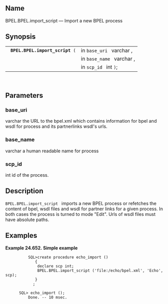 <div id="fn_bpel_import_script" class="refentry">

<div class="titlepage">

</div>

<div class="refnamediv">

## Name

BPEL.BPEL.import_script — Import a new BPEL process

</div>

<div class="refsynopsisdiv">

## Synopsis

<div id="fsyn_import_script_01" class="funcsynopsis">

|                                      |                           |
|--------------------------------------|---------------------------|
| ` `**`BPEL.BPEL.import_script`**` (` | in `base_uri ` varchar ,  |
|                                      | in `base_name ` varchar , |
|                                      | in `scp_id ` int `)`;     |

<div class="funcprototype-spacer">

 

</div>

</div>

</div>

<div id="params_import_script_01" class="refsect1">

## Parameters

<div id="id130499" class="refsect2">

### base_uri

<span class="type">varchar </span> the URL to the bpel.xml which
contains information for bpel and wsdl for process and its partnerlinks
wsdl's urls.

</div>

<div id="id130503" class="refsect2">

### base_name

<span class="type">varchar </span> a human readable name for process

</div>

<div id="id130507" class="refsect2">

### scp_id

<span class="type">int </span> id of the process.

</div>

</div>

<div id="desc_import_script_01" class="refsect1">

## Description

`BPEL.BPEL.import_script ` imports a new BPEL process or refetches the
content of bpel, wsdl files and wsdl for partner links for a given
process. In both cases the process is turned to mode "Edit". Urls of
wsdl files must have absolute paths.

</div>

<div id="examples_import_script_01" class="refsect1">

## Examples

<div id="ex_import_script_01" class="example">

**Example 24.652. Simple example**

<div class="example-contents">

``` screen
          SQL>create procedure echo_import ()
             {
              declare scp int;
              BPEL.BPEL.import_script ('file:/echo/bpel.xml', 'Echo', scp);
             }
            ;

      SQL> echo_import ();
          Done. -- 10 msec.
      
```

</div>

</div>

  

</div>

</div>
